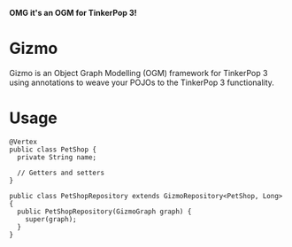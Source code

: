 __OMG it's an OGM for TinkerPop 3!__

Gizmo
=====

Gizmo is an Object Graph Modelling (OGM) framework for TinkerPop 3 using annotations to weave your POJOs to 
the TinkerPop 3 functionality.

Usage
=====
```
@Vertex
public class PetShop {
  private String name;
  
  // Getters and setters
}
```

```
public class PetShopRepository extends GizmoRepository<PetShop, Long> {
  public PetShopRepository(GizmoGraph graph) {
    super(graph);
  }
}
```
